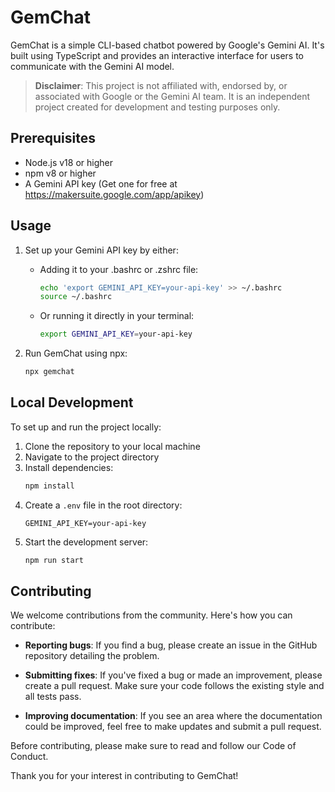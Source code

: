 # GemChat

GemChat is a simple CLI-based chatbot powered by Google's Gemini AI. It's built using TypeScript and provides an interactive interface for users to communicate with the Gemini AI model.

> **Disclaimer**: This project is not affiliated with, endorsed by, or associated with Google or the Gemini AI team. It is an independent project created for development and testing purposes only.

## Prerequisites

- Node.js v18 or higher
- npm v8 or higher
- A Gemini API key (Get one for free at https://makersuite.google.com/app/apikey)

## Usage

1. Set up your Gemini API key by either:
   - Adding it to your .bashrc or .zshrc file:
     ```bash
     echo 'export GEMINI_API_KEY=your-api-key' >> ~/.bashrc
     source ~/.bashrc
     ```
   - Or running it directly in your terminal:
     ```bash
     export GEMINI_API_KEY=your-api-key
     ```

2. Run GemChat using npx:
   ```bash
   npx gemchat
   ```

## Local Development

To set up and run the project locally:

1. Clone the repository to your local machine
2. Navigate to the project directory
3. Install dependencies:
   ```bash
   npm install
   ```
4. Create a `.env` file in the root directory:
   ```
   GEMINI_API_KEY=your-api-key
   ```
5. Start the development server:
   ```bash
   npm run start
   ```

## Contributing

We welcome contributions from the community. Here's how you can contribute:

- **Reporting bugs**: If you find a bug, please create an issue in the GitHub repository detailing the problem.

- **Submitting fixes**: If you've fixed a bug or made an improvement, please create a pull request. Make sure your code follows the existing style and all tests pass.

- **Improving documentation**: If you see an area where the documentation could be improved, feel free to make updates and submit a pull request.

Before contributing, please make sure to read and follow our Code of Conduct.

Thank you for your interest in contributing to GemChat!
